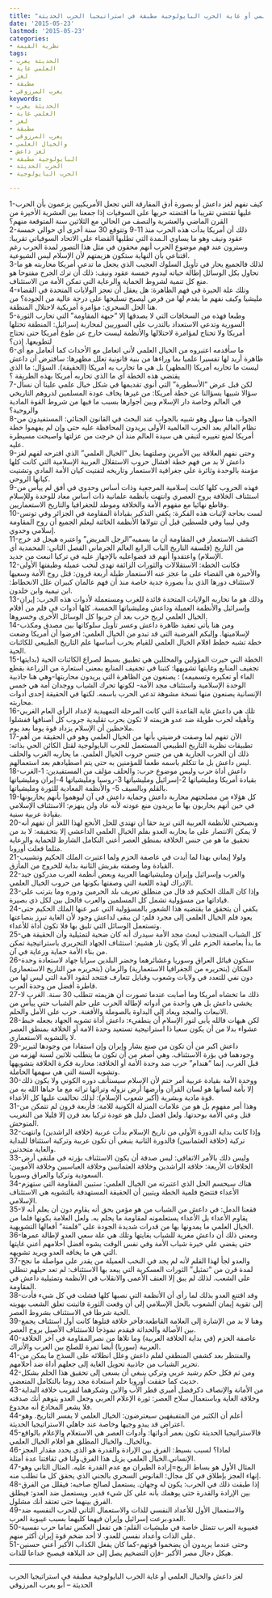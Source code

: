 ```yaml
---
title: "لغز داعش والخيال العلمي أو غاية الحرب البايولوجية مطبقة في استراتيجيا الحرب الحديثة"
date: '2015-05-23'
lastmod: '2015-05-23'
categories:
- نظرية القيمة
tags:
- الحديثة يعرب
- العلمي غاية
- لغز
- مطبقة
- يعرب المرزوقي
keywords:
- الحديثة يعرب
- العلمي غاية
- لغز
- مطبقة
- يعرب المرزوقي
- والخيال العلمي
- لغز داعش
- البايولوجية مطبقة
- الحرب الحديثة
- الحرب البايولوجية

---
```

1-كيف نفهم لغز داعش أو بصورة أدق المفارقة التي تجعل الأمريكيين يزعمون بأن الحرب عليها تقتضي تقريبا ما اقتضته حربها على السوفيات إذا جمعنا بين العشرية الأخيرة من القرن الماضي والعشرية والنصف من الحالي مع الثلاثين سنة المتوقعة منهم؟  
2-ذلك أن أمريكا بدأت هذه الحرب منذ 11-9 وتتوقع 30 سنة أخرى أي حوالى خمسة عقود ونيف وهو ما يساوي الـمدة التي تطلبها القضاء على الاتحاد السوفياتي تقريبا: وسترون عند فهم موضوع الحرب أنهم محقون في مثل هذا التصور لمدة الحرب رغم اقتناعي بأن النهاية ستكون هزيمتهم لأن الإسلام ليس الشيوعية.  
3-لذلك فالجميع يحار في تأويل السلوك العجيب الذي يجعل ما تدعي أمريكا محاربته هو ما تحاول بكل الوسائل إطالة حياته ليدوم خمسة عقود ونيف: ذلك أن ترك الجرح مفتوحا هو منع كل تنمية لشروط الحماية والرعاية التي تمكن الأمة من الاستئناف.  
4-وتلك علة الحيرة في فهم الظاهرة: هل يعقل أن تعجز الولايات المتحدة في القضاء مليشيا وكيف نفهم ما يقدم لها من فرص ليصبح تسليحها على درجة عالية من الجودة؟ من هنا الحل السحري: مؤامرة أمريكية لاحتلال المنطقة.  
5-وطبعا فهذه من السخافات التي لا يصدقها إلا “جبهة المقاومة” التي تحارب الثورة السورية وتدعي الاستعداد بالتدرب على السوريين لمحاربة إسرائيل: المنطقة تحتلها أمريكا ولا تحتاج لمؤامرة لاحتلالها والأنظمة ليست خارج عن طوع أمريكا حتى تحتاج لتطويعها. إذن؟  
6-ما سأقدمه اعتبروه من الخيال العلمي لأني اتعامل مع الأحداث كما أتعامل مع أي ظاهرة أريد لها تفسيرا علميا بما وراءها من بنية قانونية تعلل مظهرها: سافترض أن داعش ليست ما تحاربه أمريكا (المظهر) بل هي ما تحارب به أمريكا (الحقيقة). السؤال: ما الذي يقتضي هذه الخطة أي ما الذي تحاربه أمريكا بهذه الطريقة ؟  
7-لكن قبل عرض “الأسطورة” التي أنوي تقديمها في شكل خيال علمي علينا أن نسأل سؤالا شبيها بسؤالنا عن خطة أمريكا: من غيرها يخاف عودة المسلمين لدروهم التاريخي في العالم وخاصة دار الإسلام وبين أجوارها بسبب ما فيها من شروط القوة المادية والروحية؟  
8-الجواب هنا سهل وهو شبيه بالجواب عند البحث في القانون الجنائي: المستفيدون من نظام العالم بعد الحرب العالمية الأولى يريدون المحافظة عليه حتى وإن لم يفهموا خطة أمريكا لمنع تغييره لتبقى هي سيدة العالم منذ أن خرجت من عزلتها واصبحت مسيطرة عليه.  
9-وحتى نفهم العلاقة بين الأمرين وصلتهما بحل “الخيال العلمي” الذي اقترحه لفهم لغز داعش لا بد من فهم خطة افشال حروب الاستقلال العربية الإسلامية التي كانت كلها مؤمنة بالوحدة وثائرة على جغرافية الاستعمار وتاريخه لتفتيت كيان الأمة المادي وتشتيت كيانها الروحي.  
9-فهذه الحروب كلها كانت إسلامية المرجعية وذات أساس وحدوي في أفق لم ييأس من استئناف الخلافة بروح العصري وانتهت بأنظمة علمانية ذات أساس معاد للوحدة وللإسلام وقاطع نهائيا مع مفهوم الأمة والخلافة وموطد للجغرافيا والتاريخ الاستعماريين.  
10-لست بحاجة لإثبات هذه الفكرة: يكفي التذكير بقياداة المقاومة في الجزائر وفي تونس وفي ليبيا وفي فلسطين قبل أن تتولاها الأنظمة الخائنة ليعلم الجميع أن روح المقاومة إسلامي وحدوي.  
11-اكتشف الاستعمار في المقاومة أن ما يسميه”الرجل المريض” واعتبره هيجل قد خرج من التاريخ (فلسفة التاريخ الباب الرابع العالم الجرماني الفصل الثاني: المحمدية أي الإسلام) واعتقدوا أنهم قد قضواعليه بالإجهاز عليه في تركيا انبعث من جديد.  
12-فكانت الخطة: الاستقلالات والثورات الزائفة تهدى لنخب عميلة وظيفتها الأولى والأخيرة هي القضاء على ما عجز عنه الاستعمار طيلة أربعة قرون: قتل روح الأمة وسعيها لاستئناف دورها الذي بدأ بصورة جدية خاصة منذ أن فهم عالمان كبيران علل الانحطاط: ابن تيمية وابن خلدون.  
13-وذلك هو ما تحاربه الولايات المتحدة قائدة للغرب ومستعملة لأدوات هذه الحرب: إيران وإسرائيل والأنظمة العميلة وداعش ومليشياتها الخمسة. كلها أدوات في فلم من أفلام الخيال العلمي لربح حرب بعد أن جربوا كل الوسائل الأخرى وخسروها.  
14-ومن هنا يأتي تعقيد ظاهرة داعش وعسر تأويل سلوكاتها بين مصدق ومكذب لإسلاميتها. وإليكم الفرضية التي قد تبدو من الخيال العلمي: افرضوا أن أمريكا وضعت خطة تشبه خطط افلام الخيال العلمي للقيام بحرب أساسها علم التاريخ الطبيعي للكائنات الحية.  
15-الخطة التي حيرت المؤولين والمحللين هي تطبيق بسيط لصراع الكائنات الحية (بدايتها تجفيف المنابع وغايتها تشويهها: كتبنا في تجفيف المنابع بمعنى استعارة من الزراعة بقطع الماء أو تعكيره وتسميمه) : يصنعون من الظاهرة التي يريدون محاربتها-وهي هنا جاذبية الوحدة الإسلامية واستئناف مجد الأمة- لكونها تحرك الشباب ووجدان أمة هي خمس الإنسانية يصنعون منها نسخة مشوهة تدعي الحرب باسمه. لكنها في الحقيقة إحدى أدوات محاربته.  
16-تلك هي داعش غاية القاعدة التي كانت المرحلة التمهيدية لإعداد الرأي العام الغربي وتأهيله لحرب طويلة ضد عدو هزيمته لا تكون بحرب تقليدية جروب كل أصنافها ففشلوا ملاحظين أن الإسلام يزداد قوة يوما بعد يوم.  
17-الآن تفهم لما وصفت فرضيتي بأنها من الخيال العلمي وهو في الحقيقة من أهم تطبيقات نظرية التاريخ الطبيعي المستعمل للحرب البايولوجية لقتل الكائن الحي بذاته: ذلك أن الحرب الجارية هي من جنس حروب الخيال العلمي. ما يحاربه الغرب والحلف ليس داعش بل ما تتكلم باسمه طعما للمؤمنين به حتى يتم اصطيادهم بعد استعمالهم.  
18-داعش أداة حرب وليس موضوع حرب: والحلف مؤلف من المستفيدين: 1-الغرب بقيادة أمريكا ومليشياتها 2-إسرائيل ومليشياتها 3-روسيا ومليشياتها 4-إيران ومليشياتها بالقلم وبالسيف 5- والأنظمة المعادية للثورة ومليشياتها.  
19-كل هؤلاء من مصلحتهم محاربة داعش وحماية داعش في آن ليوهموا بأنهم يحاربونها في حين أنهم يحاربون بها ما يريدون منع عودته لأنه عاد ولن ينهزم: الاستئناف الإسلامي بقيادة عربية سنية.  
20-ونصيحتي للأنظمة العربية التي تريد حقا أن تهتدي للحل الأنجع لهذا اللغز أن تفهم أنه لا يمكن الانتصار على ما يحاربه العدو بفلم الخيال العلمي الداعشي إلا بتحقيقه: لا بد من تحقيق ما هو من جنس الخلافة بمنطق العصر أعني التكامل الشارط للحماية والرعاية مثلما فعلت أوروبا.  
21-ولولا إيماني بهذا لما أيدت في عاصفة الحزم ولما اعتبرت الملك الحكيم وتشبيب القيادة وما وصفته بقريش الثانية بداية للخروج من المأزق.  
22-والغرب وإسرائيل وإيران ومليشياتهما العربية وبعض أنظمة العرب مدركون جيد الإدراك لهذه اللعبة التي وصفتها بكونها من حروب الخيال العلمي.  
23-وإذا كان الملك الحكيم قد قال من منطلق تعريف بلد الحرمين ودوره وما يترتب علي قياداتها من مسؤولية تشمل كل المسلمين والعرب فالحل بين لكل ذي بصيرة.  
24-يكفي أن يتحقق ما يقتضيه هذا الشعور بالمسؤولية التي عبر عنها الملك الحكيم حتى يعود فلم الخيال العلمي إلى مجرد فلم: لن يبقى لداعش وجود لأن الغاية تبرز بنصاعتها وتستعمل الوسائل التي تليق بها فلا تكون أداة للأعداء.  
25-كل الشباب المنجذب لبعث مجد الأمة سيدرك أنه كان ضحية لتمثيلية وأن الحقيقة هي ما بدأ بعاصفة الحزم على ألا يكون نار هشيم: استئناف الجهاد التحريري باستراتيجية تمكن من بناء الأمة حماية ورعاية في آن.  
26-ستكون قبائل العراق وسوريا وعشائرهما وحضر البلدين سرايا جهاد لاستعادة وحدة المكان (بتحريره من الجغرافيا الاستعمارية) والزمان (بتحريره من التاريخ الاستعماري) دون نفي للتعدد في ولايات وشعوب وقبايل تتعارف فتتحد لتقود الأمة التي ليس لها من قاطرة أفضل من وحدة العرب.  
27-ذلك ما تخشاه أمريكا وما أصابت عندما تصورت أن هزيمته تتطلب 30 سنة. الغرب لا يخشى داعش بل هي واحدة من أدواته لإطالة الحرب على حلم الشباب حتى ييأس من الانبعاث والمجد ويعاد إلى البداوة بالصوملة والأفغنة. حرب على الأمل والحلم.  
28-لكن هيهات فالله يأبى لنور الإسلام أن ينطفيء: داعش أداة تشويه الجهاد بجعله خبط عشواء بدلا من أن يكون سعيا ذا استراتيجية تستعيد وحدة الامة أو الخلافة بمنطق العصر لا بالتشويه الاستعماري.  
29-داعش اكبر من أن تكون من صنع بشار وإيران وإن استفادا من وجودها لتبرير وجودهما في بؤرة الاستئناف. وهي أصغر من أن تكون ما يتطلب ثلاثين لسنة لهزمه من قبل الغرب. إنما “هندام” حرب ضد وحدة الأمة أو الخلافة: محاربة فكرة الخلافة بتشويهها وتشويه السنة التي هي سهمها الحاملة.  
30-ووحدة الأمة بقيادة عربية أمر حتم لأن الإسلام سيستأنف دوره الكوني ولا يكون ذلك إلا بأمة لسانها هو لسان القرآن وأرضها أرض نزوله وتراثها تراثه مع ما حباها الله به من قوة مادية وبشرية (أكبر شعوب الإسلام): لذلك تحالفت عليها كل الأعداء.  
31-وهذا أمر مفهوم بل هو من علامات المنزلة الكونية للامة: فأربعة قرون لم تتمكن من قتل وعي الأمة بوحدتها. ولعل افضل دليل هو عودة تركيا بعد قرن إلا قليلا من التغريب المتوحش.  
32-وإذا كانت بداية الدورة الأولى من تاريخ الإسلام بدأت عربية (خلافة الراشدين) وانتهت تركية (خلافة العثمانيين) فالدورة الثانية ينبغي أن تكون عربية وتركية استئنافا للبداية والغاية متحدتين.  
33-وليس ذلك بالأمر الاتفاقي: ليس صدفة أن يكون الاستئناف بؤرته في ملتقى أرض الخلافات الأربعة: خلافة الراشدين وخلافة العثمانيين وخلاقة العباسيين وخلافة الأمويين: السعودية وتركيا والعراق وسوريا.  
34-هناك سيحسم الحل الذي اعتبرته من الخيال العلمي: ستبين المقاومة التي ستهزم الأعداء فتتضح فلمية الخطة ويتبين أن الحقيقة المستهدفة بالتشويه هي الاستئناف الإسلامي.  
35-فقعنا الدمل: في داعش من الشباب من هو مؤمن بحق أنه يقاوم دون أن يعلم أنه لا يقاوم الأعداء بل الأعداء يستعلمونه لمقاومة ما يحلم به. ولعل العلامة بكونها فلما من الخيال العلمي ما يمدونها بها من قدرات شديدة الجودة على “فلمنة” أفعالها التشويهية.  
36-ومعنى ذلك أن داعش مغرية للشباب بغايتها وتلك هي علة سعي العدو لإطالة عمرها حتى يقضي على خيرة شباب الأمة وفي نفس الوقت يشوه أفضل أحلامهم أعني غايتها التي هي ما يخافه العدو ويريد تشويهه.  
37-والعدو لجأ لهذا الفلم لأنه لم يجد في النخب العميلة من يقدر على مواصلة ما نجح لمدة قرن من “تمثيل” الثورات العسكرية التي يبعد بها الاستئناف: لم تعد حيلهم تنطلي على الشعب. لذلك لم يبق إلا العنف الأعمى والانقلاب في الأنظمة وتمثيلية داعش في المقاومة.  
38-وقد اقتنع العدو بذلك لما رأى أن الأنظمة التي نصبها كلها فشلت في كل شيء فأدت إلى تقوية إيمان الشعوب بالحل الإسلامي إلى أن وقعت الثورة فاثبتت تعلق الشعب بهويته الحية شرطا في الاستئناف بشروط العصر.  
39-وهنا لا بد من الإشارة إلى العلامة القاطعة:فآخر خلافة قتلوها كانت أول استئناف يجمع بين الأصالة والحداثة فيقدم نموذجا للاستئناف الأصيل بروح العصر.  
40-عاصفة الحزم (في بداية الخلافة العربية) وما تلاها من نصرالمقاومة في آخر الخلافة العربية (سوريا) أيضا ثمرة للصلح بين العرب والأتراك.  
41-والمنتظر بعد كشفي المنطقي لفلم داعش وعلل انطلائه على السذج ما يمكن من تحرير الشباب من جاذبية تحويل الغاية إلى جعلهم أداة ضد أحلامهم.  
42-ومن ثم فكل حكم رشيد عربي وتركي ينبغي أن يسعى إلى تحقيق هذا الحلم بشكل حديث كما حققت أوروبا حلم استعادة مجد روما بالتكامل المتعضي.  
43-من الأمانة والإنصاف ذكرفضل أميري قطر الأب والابن وشكرهما لتقريب خلافة البداية وخلاقة الغاية وباستعمال سلاح العصر: ثورة الإعلام العربي وجعل العدو يتوهم أنك صدقته فلا يشعر المخادع أنه مخدوع.  
44-أعلم أن الكثير من المتفيقهين سيعترضون: الخيال العلمي لا يفسر التاريخ. وهو اعتراض قد يبدو وجيها وخاصة عند جاهلي الاستراتيجيا الحديثة.  
45-فالاستراتيجيا الحديثة تكون بعمر أدواتها: وأدوات العصر هي الاستعلام والإعلام بالواقع وبالخيال. والخيال المطلق هو أفلام الخيال العلمي.  
46-لماذا؟ لسبب بسيط: الفرق بين الإرادة والقدرة هو الذي يحدد مقدار العجز الإنساني.الخيال العلمي يزيل هذا الفرق.ولنا في ثقافتنا عدة أمثلة.  
47-المثال الأول هو بساط الريح=إرادة الطيران مع عدم القدرة عليه. المثال الثاني وهو إنهاء العجز بإطلاق في كل مجال: الفانوس السحري بالجني الذي يحقق كل ما تطلب منه.  
48-إذا طبقت ذلك في الحرب: يكون له وجهان. يستعمل لصالح صاحبه: فيقلل من الفرق بين الإرادة والقدرة حتى يوهمك بأنه على كل شيء قدير. ويستعمل ضد العدو: فيطلق الفرق بينهما حتى تعتقد أنك مشلول.  
49-والاستعمال الأول للأعداد النفسي للذات والاستعمال الثاني للحرب النفسيه ضد العدو.برعت إسرائيل وإيران فيهما كليهما بسبب غيبوبة العرب.  
50-فغيبوبة العرب تتمثل خاصة في مليشيات القلم: هي تفعل العكس تماما حرب نفسية على الذات وأعداد نفسي للعدو. لا أحد ضخم قوة إيران أكثر منهم.  
51-وحتى عندما يريدون أن يضخموا قوتهم-كما كان يفعل الكذاب الأكبر أعني حسنين هيكل دجال مصر الأكبر -فإن التضخيم يصل إلى حد البلاهة فيصبح خداعا للذات.

---

لغز داعش والخيال العلمي أو غاية الحرب البايولوجية مطبقة في استراتيجيا الحرب الحديثة – أبو يعرب المرزوقي

###